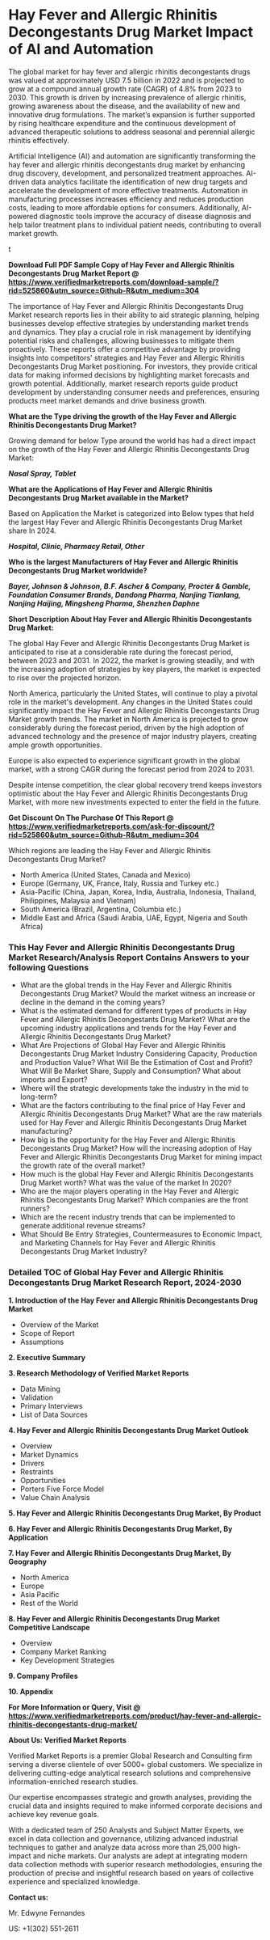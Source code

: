 <meta name="title" content="Global Hay Fever and Allergic Rhinitis Decongestants Drug Market Impact of AI and Automation"><meta name="description" content="The global market for hay fever and allergic rhinitis decongestants drugs was valued at approximately USD 7.5 billion in 2022 and is projected to grow at a compound an"><meta name="title" content="Hay Fever and Allergic Rhinitis Decongestants Drug Market Size, Share, Scope, Trends, Growth, Opportunities, Analysis, Forecast"><h1>Hay Fever and Allergic Rhinitis Decongestants Drug Market Impact of AI and Automation</h1><p>The global market for hay fever and allergic rhinitis decongestants drugs was valued at approximately USD 7.5 billion in 2022 and is projected to grow at a compound annual growth rate (CAGR) of 4.8% from 2023 to 2030. This growth is driven by increasing prevalence of allergic rhinitis, growing awareness about the disease, and the availability of new and innovative drug formulations. The market’s expansion is further supported by rising healthcare expenditure and the continuous development of advanced therapeutic solutions to address seasonal and perennial allergic rhinitis effectively.</p><p>Artificial Intelligence (AI) and automation are significantly transforming the hay fever and allergic rhinitis decongestants drug market by enhancing drug discovery, development, and personalized treatment approaches. AI-driven data analytics facilitate the identification of new drug targets and accelerate the development of more effective treatments. Automation in manufacturing processes increases efficiency and reduces production costs, leading to more affordable options for consumers. Additionally, AI-powered diagnostic tools improve the accuracy of disease diagnosis and help tailor treatment plans to individual patient needs, contributing to overall market growth.</p>t</p><p id="" class=""><strong>Download Full PDF Sample Copy of Hay Fever and Allergic Rhinitis Decongestants Drug Market Report @ <a href="https://www.verifiedmarketreports.com/download-sample/?rid=525860&utm_source=Github-R&utm_medium=304" target="_blank">https://www.verifiedmarketreports.com/download-sample/?rid=525860&utm_source=Github-R&utm_medium=304</a></strong></p><p>The importance of&nbsp;Hay Fever and Allergic Rhinitis Decongestants Drug Market research reports lies in their ability to aid strategic planning, helping businesses develop effective strategies by understanding market trends and dynamics. They play a crucial role in risk management by identifying potential risks and challenges, allowing businesses to mitigate them proactively. These reports offer a competitive advantage by providing insights into competitors' strategies and Hay Fever and Allergic Rhinitis Decongestants Drug Market positioning. For investors, they provide critical data for making informed decisions by highlighting market forecasts and growth potential. Additionally, market research reports guide product development by understanding consumer needs and preferences, ensuring products meet market demands and drive business growth.</p><p><strong>What are the&nbsp;Type driving the growth of the Hay Fever and Allergic Rhinitis Decongestants Drug Market?</strong></p><p id="" class="">Growing demand for below Type around the world has had a direct impact on the growth of the Hay Fever and Allergic Rhinitis Decongestants Drug Market:</p><em><strong>Nasal Spray, Tablet</strong></em></p><strong>What are the&nbsp;Applications&nbsp;of Hay Fever and Allergic Rhinitis Decongestants Drug Market available in the Market?</strong></p><p id="" class="">Based on Application the Market is categorized into Below types that held the largest Hay Fever and Allergic Rhinitis Decongestants Drug Market share In 2024.</p><em><strong>Hospital, Clinic, Pharmacy Retail, Other</strong></em></p><strong>Who is the largest Manufacturers of Hay Fever and Allergic Rhinitis Decongestants Drug Market worldwide?</strong></p><p><em><strong>Bayer, Johnson & Johnson, B.F. Ascher & Company, Procter & Gamble, Foundation Consumer Brands, Dandong Pharma, Nanjing Tianlang, Nanjing Haijing, Mingsheng Pharma, Shenzhen Daphne</strong></em></p><p id="" class=""><strong>Short Description About Hay Fever and Allergic Rhinitis Decongestants Drug Market:</strong></p><p>The global Hay Fever and Allergic Rhinitis Decongestants Drug Market is anticipated to rise at a considerable rate during the forecast period, between 2023 and 2031. In 2022, the market is growing steadily, and with the increasing adoption of strategies by key players, the market is expected to rise over the projected horizon.</p><p>North America, particularly the United States, will continue to play a pivotal role in the market's development. Any changes in the United States could significantly impact the Hay Fever and Allergic Rhinitis Decongestants Drug Market growth trends. The market in North America is projected to grow considerably during the forecast period, driven by the high adoption of advanced technology and the presence of major industry players, creating ample growth opportunities.</p><p>Europe is also expected to experience significant growth in the global market, with a strong CAGR during the forecast period from 2024 to 2031.</p><p>Despite intense competition, the clear global recovery trend keeps investors optimistic about the Hay Fever and Allergic Rhinitis Decongestants Drug Market, with more new investments expected to enter the field in the future.</p><p id="" class=""><strong>Get Discount On The Purchase Of This Report @ <a href="https://www.verifiedmarketreports.com/ask-for-discount/?rid=525860&utm_source=Github-R&utm_medium=304" target="_blank">https://www.verifiedmarketreports.com/ask-for-discount/?rid=525860&utm_source=Github-R&utm_medium=304</a></strong></p>Which regions are leading the Hay Fever and Allergic Rhinitis Decongestants Drug Market?</p><ul><li>North America (United States, Canada and Mexico)</li><li>Europe (Germany, UK, France, Italy, Russia and Turkey etc.)</li><li>Asia-Pacific (China, Japan, Korea, India, Australia, Indonesia, Thailand, Philippines, Malaysia and Vietnam)</li><li>South America (Brazil, Argentina, Columbia etc.)</li><li>Middle East and Africa (Saudi Arabia, UAE, Egypt, Nigeria and South Africa)</li></ul><h3 id="" class="">This Hay Fever and Allergic Rhinitis Decongestants Drug Market Research/Analysis Report Contains Answers to your following Questions</h3><ul><li>What are the global trends in the Hay Fever and Allergic Rhinitis Decongestants Drug Market? Would the market witness an increase or decline in the demand in the coming years?</li><li>What is the estimated demand for different types of products in Hay Fever and Allergic Rhinitis Decongestants Drug Market? What are the upcoming industry applications and trends for the Hay Fever and Allergic Rhinitis Decongestants Drug Market?</li><li>What Are Projections of Global Hay Fever and Allergic Rhinitis Decongestants Drug Market Industry Considering Capacity, Production and Production Value? What Will Be the Estimation of Cost and Profit? What Will Be Market Share, Supply and Consumption? What about imports and Export?</li><li>Where will the strategic developments take the industry in the mid to long-term?</li><li>What are the factors contributing to the final price of Hay Fever and Allergic Rhinitis Decongestants Drug Market? What are the raw materials used for Hay Fever and Allergic Rhinitis Decongestants Drug Market manufacturing?</li><li>How big is the opportunity for the Hay Fever and Allergic Rhinitis Decongestants Drug Market? How will the increasing adoption of Hay Fever and Allergic Rhinitis Decongestants Drug Market for mining impact the growth rate of the overall market?</li><li>How much is the global Hay Fever and Allergic Rhinitis Decongestants Drug Market worth? What was the value of the market In 2020?</li><li>Who are the major players operating in the Hay Fever and Allergic Rhinitis Decongestants Drug Market? Which companies are the front runners?</li><li>Which are the recent industry trends that can be implemented to generate additional revenue streams?</li><li>What Should Be Entry Strategies, Countermeasures to Economic Impact, and Marketing Channels for Hay Fever and Allergic Rhinitis Decongestants Drug Market Industry?</li></ul><h3 id="" class="">Detailed TOC of Global Hay Fever and Allergic Rhinitis Decongestants Drug Market Research Report, 2024-2030</h3><p id="" class=""><strong>1. Introduction of the Hay Fever and Allergic Rhinitis Decongestants Drug Market</strong></p><ul><li>Overview of the Market</li><li>Scope of Report</li><li>Assumptions</li></ul><p id="" class=""><strong>2. Executive Summary</strong></p><p id="" class=""><strong>3. Research Methodology of Verified Market Reports</strong></p><ul><li>Data Mining</li><li>Validation</li><li>Primary Interviews</li><li>List of Data Sources</li></ul><p id="" class=""><strong>4. Hay Fever and Allergic Rhinitis Decongestants Drug Market Outlook</strong></p><ul><li>Overview</li><li>Market Dynamics</li><li>Drivers</li><li>Restraints</li><li>Opportunities</li><li>Porters Five Force Model</li><li>Value Chain Analysis</li></ul><p id="" class=""><strong>5. Hay Fever and Allergic Rhinitis Decongestants Drug Market, By Product</strong></p><p id="" class=""><strong>6. Hay Fever and Allergic Rhinitis Decongestants Drug Market, By Application</strong></p><p id="" class=""><strong>7. Hay Fever and Allergic Rhinitis Decongestants Drug Market, By Geography</strong></p><ul><li>North America</li><li>Europe</li><li>Asia Pacific</li><li>Rest of the World</li></ul><p id="" class=""><strong>8. Hay Fever and Allergic Rhinitis Decongestants Drug Market Competitive Landscape</strong></p><ul><li>Overview</li><li>Company Market Ranking</li><li>Key Development Strategies</li></ul><p id="" class=""><strong>9. Company Profiles</strong></p><p id="" class=""><strong>10. Appendix</strong></p><p id="" class=""><strong>For More Information or Query, Visit @ <a href="https://www.verifiedmarketreports.com/product/hay-fever-and-allergic-rhinitis-decongestants-drug-market/" target="_blank">https://www.verifiedmarketreports.com/product/hay-fever-and-allergic-rhinitis-decongestants-drug-market/</a></strong></p><p id="" class=""><strong>About Us: Verified Market Reports</strong></p><p id="" class="">Verified Market Reports is a premier Global Research and Consulting firm serving a diverse clientele of over 5000+ global customers. We specialize in delivering cutting-edge analytical research solutions and comprehensive information-enriched research studies.</p><p id="" class="">Our expertise encompasses strategic and growth analyses, providing the crucial data and insights required to make informed corporate decisions and achieve key revenue goals.</p><p id="" class="">With a dedicated team of 250 Analysts and Subject Matter Experts, we excel in data collection and governance, utilizing advanced industrial techniques to gather and analyze data across more than 25,000 high-impact and niche markets. Our analysts are adept at integrating modern data collection methods with superior research methodologies, ensuring the production of precise and insightful research based on years of collective experience and specialized knowledge.</p><p id="" class=""><strong>Contact us:</strong></p><p id="" class="">Mr. Edwyne Fernandes</p><p id="" class="">US: +1(302) 551-2611</p>